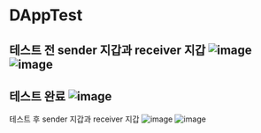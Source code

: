 # DAppTest

테스트 전 sender 지갑과 receiver 지갑
![image](https://user-images.githubusercontent.com/64599394/169974229-35427fc6-9757-4830-8630-b0b5a4a26dcc.png)
![image](https://user-images.githubusercontent.com/64599394/169974286-e7bcf235-b1a3-4806-b834-5c5416ea25fa.png)
---
테스트 완료
![image](https://user-images.githubusercontent.com/64599394/169978835-b80e69be-15e3-4a5e-b285-3f1011f5cf9d.png)
---
테스트 후 sender 지갑과 receiver 지갑
![image](https://user-images.githubusercontent.com/64599394/169978899-fcb8cc88-ec78-42ab-b86a-1cd0eb253aec.png)
![image](https://user-images.githubusercontent.com/64599394/169978956-5de3e77a-301d-487a-a7f1-418b0ee0ea27.png)

